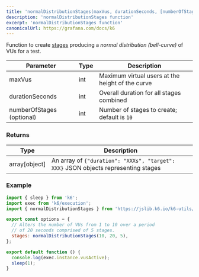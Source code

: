 ```yaml
---
title: 'normalDistributionStages(maxVus, durationSeconds, [numberOfStages])'
description: 'normalDistributionStages function'
excerpt: 'normalDistributionStages function'
canonicalUrl: https://grafana.com/docs/k6
---
```


Function to create [stages](/using-k6/options/#stages) producing a _normal distribution (bell-curve)_ of VUs for a test.

| Parameter                 | Type | Description |
| ------------------------- | ---- | ----------- |
| maxVus                    | int | Maximum virtual users at the height of the curve |
| durationSeconds           | int | Overall duration for all stages combined |
| numberOfStages (optional) | int | Number of stages to create; default is `10` |

### Returns

| Type           | Description     |
| -------------- | --------------- |
| array\[object] | An array of `{"duration": "XXXs", "target": XXX}` JSON objects representing stages |


### Example

<CodeGroup labels={[]}>

```javascript
import { sleep } from 'k6';
import exec from 'k6/execution';
import { normalDistributionStages } from 'https://jslib.k6.io/k6-utils/1.2.0/index.js';

export const options = {
  // Alters the number of VUs from 1 to 10 over a period
  // of 20 seconds comprised of 5 stages.
  stages: normalDistributionStages(10, 20, 5),
};

export default function () {
  console.log(exec.instance.vusActive);
  sleep(1);
}
```

</CodeGroup>
